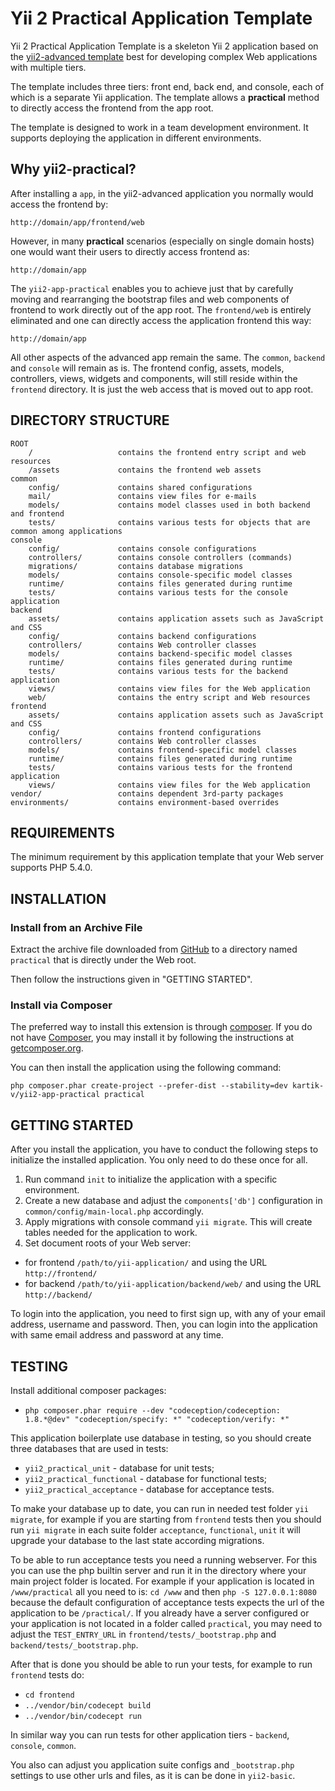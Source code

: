 Yii 2 Practical Application Template
====================================

Yii 2 Practical Application Template is a skeleton Yii 2 application based on the 
[yii2-advanced template](https://github.com/yiisoft/yii2-app-advanced/) best for 
developing complex Web applications with multiple tiers.

The template includes three tiers: front end, back end, and console, each of which
is a separate Yii application. The template allows a **practical** method to directly 
access the frontend from the app root.

The template is designed to work in a team development environment. It supports
deploying the application in different environments.

Why yii2-practical?
-------------------

After installing a `app`, in the yii2-advanced application you normally would access the
frontend by:

```
http://domain/app/frontend/web
```

However, in many **practical** scenarios (especially on single domain hosts) one 
would want their users to directly access frontend as:

```
http://domain/app
```

The `yii2-app-practical` enables you to achieve just that by carefully moving and rearranging the 
bootstrap files and web components of frontend to work directly out of the app root. The 
`frontend/web` is entirely eliminated and one can directly access the application frontend
this way:

```
http://domain/app
```

All other aspects of the advanced app remain the same. The `common`, `backend` and `console` will remain as is.
The frontend config, assets, models, controllers, views, widgets and components, will still reside within 
the `frontend` directory. It is just the web access that is moved out to app root.

DIRECTORY STRUCTURE
-------------------

```
ROOT
    /                   contains the frontend entry script and web resources
    /assets             contains the frontend web assets
common
	config/				contains shared configurations
	mail/				contains view files for e-mails
	models/				contains model classes used in both backend and frontend
	tests/				contains various tests for objects that are common among applications
console
	config/				contains console configurations
	controllers/		contains console controllers (commands)
	migrations/			contains database migrations
	models/				contains console-specific model classes
	runtime/			contains files generated during runtime
	tests/				contains various tests for the console application
backend
	assets/				contains application assets such as JavaScript and CSS
	config/				contains backend configurations
	controllers/		contains Web controller classes
	models/				contains backend-specific model classes
	runtime/			contains files generated during runtime
	tests/				contains various tests for the backend application
	views/				contains view files for the Web application
	web/				contains the entry script and Web resources
frontend
	assets/				contains application assets such as JavaScript and CSS
	config/				contains frontend configurations
	controllers/		contains Web controller classes
	models/				contains frontend-specific model classes
	runtime/			contains files generated during runtime
	tests/				contains various tests for the frontend application
	views/				contains view files for the Web application
vendor/					contains dependent 3rd-party packages
environments/			contains environment-based overrides
```


REQUIREMENTS
------------

The minimum requirement by this application template that your Web server supports PHP 5.4.0.


INSTALLATION
------------

### Install from an Archive File

Extract the archive file downloaded from [GitHub](https://github.com/kartik-v/yii2-app-practical) to
a directory named `practical` that is directly under the Web root.

Then follow the instructions given in "GETTING STARTED".


### Install via Composer

The preferred way to install this extension is through [composer](http://getcomposer.org/download/). 
If you do not have [Composer](http://getcomposer.org/), you may install it by following the instructions
at [getcomposer.org](http://getcomposer.org/doc/00-intro.md#installation-nix).

You can then install the application using the following command:

~~~
php composer.phar create-project --prefer-dist --stability=dev kartik-v/yii2-app-practical practical
~~~


GETTING STARTED
---------------

After you install the application, you have to conduct the following steps to initialize
the installed application. You only need to do these once for all.

1. Run command `init` to initialize the application with a specific environment.
2. Create a new database and adjust the `components['db']` configuration in `common/config/main-local.php` accordingly.
3. Apply migrations with console command `yii migrate`. This will create tables needed for the application to work.
4. Set document roots of your Web server:

- for frontend `/path/to/yii-application/` and using the URL `http://frontend/`
- for backend `/path/to/yii-application/backend/web/` and using the URL `http://backend/`

To login into the application, you need to first sign up, with any of your email address, username and password.
Then, you can login into the application with same email address and password at any time.

TESTING
-------

Install additional composer packages:
* `php composer.phar require --dev "codeception/codeception: 1.8.*@dev" "codeception/specify: *" "codeception/verify: *"`

This application boilerplate use database in testing, so you should create three databases that are used in tests:
* `yii2_practical_unit` - database for unit tests;
* `yii2_practical_functional` - database for functional tests;
* `yii2_practical_acceptance` - database for acceptance tests.

To make your database up to date, you can run in needed test folder `yii migrate`, for example
if you are starting from `frontend` tests then you should run `yii migrate` in each suite folder `acceptance`, `functional`, `unit`
it will upgrade your database to the last state according migrations.

To be able to run acceptance tests you need a running webserver. For this you can use the php builtin server and run it in the directory where your main project folder is located. For example if your application is located in `/www/practical` all you need to is:
`cd /www` and then `php -S 127.0.0.1:8080` because the default configuration of acceptance tests expects the url of the application to be `/practical/`.
If you already have a server configured or your application is not located in a folder called `practical`, you may need to adjust the `TEST_ENTRY_URL` in `frontend/tests/_bootstrap.php` and `backend/tests/_bootstrap.php`.

After that is done you should be able to run your tests, for example to run `frontend` tests do:

* `cd frontend`
* `../vendor/bin/codecept build`
* `../vendor/bin/codecept run`

In similar way you can run tests for other application tiers - `backend`, `console`, `common`.

You also can adjust you application suite configs and `_bootstrap.php` settings to use other urls and files, as it is can be done in `yii2-basic`.
